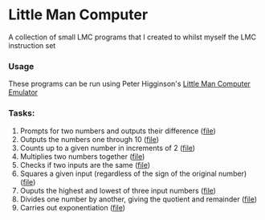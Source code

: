 # Little Man Computer
A collection of small LMC programs that I created to whilst myself the LMC instruction set
### Usage
These programs can be run using Peter Higginson's [Little Man Computer Emulator](https://peterhigginson.co.uk/lmc/)
### Tasks:
1. Prompts for two numbers and outputs their difference ([file](https://github.com/BHASVIC-RobertSimmons23/LittleManComputer/blob/main/task1.txt))
2. Outputs the numbers one through 10 ([file](https://github.com/BHASVIC-RobertSimmons23/LittleManComputer/blob/main/task2.txt))
3. Counts up to a given number in increments of 2 ([file](https://github.com/BHASVIC-RobertSimmons23/LittleManComputer/blob/main/task3.txt))
4. Multiplies two numbers together ([file](https://github.com/BHASVIC-RobertSimmons23/LittleManComputer/blob/main/task4.txt))
5. Checks if two inputs are the same ([file](https://github.com/BHASVIC-RobertSimmons23/LittleManComputer/blob/main/task5.txt))
6. Squares a given input (regardless of the sign of the original number) ([file](https://github.com/BHASVIC-RobertSimmons23/LittleManComputer/blob/main/task6.txt))
7. Ouputs the highest and lowest of three input numbers ([file](https://github.com/BHASVIC-RobertSimmons23/LittleManComputer/blob/main/task7.txt))
8. Divides one number by another, giving the quotient and remainder ([file](https://github.com/BHASVIC-RobertSimmons23/LittleManComputer/blob/main/task8.txt))
9. Carries out exponentiation ([file](https://github.com/BHASVIC-RobertSimmons23/LittleManComputer/blob/main/exponentiation.txt))
